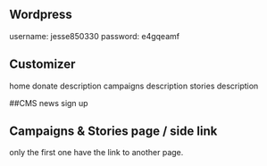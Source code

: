 ## Wordpress
username: jesse850330
password: e4gqeamf

## Customizer
home donate description
campaigns description
stories description

##CMS
news
sign up

## Campaigns & Stories page / side link
only the first one have the link to another page.